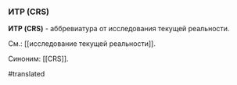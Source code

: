 ### ИТР (CRS)

**ИТР (CRS)** - аббревиатура от исследования текущей реальности.

См.: [[исследование текущей реальности]].

Синоним: [[CRS]].

#translated

